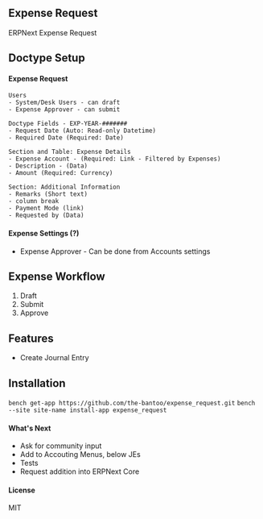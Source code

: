 ## Expense Request

ERPNext Expense Request

## Doctype Setup
#### Expense Request
```
Users
- System/Desk Users - can draft
- Expense Approver - can submit

Doctype Fields - EXP-YEAR-#######
- Request Date (Auto: Read-only Datetime)
- Required Date (Required: Date)

Section and Table: Expense Details
- Expense Account - (Required: Link - Filtered by Expenses)
- Description - (Data)
- Amount (Required: Currency)

Section: Additional Information
- Remarks (Short text)
- column break
- Payment Mode (link)
- Requested by (Data)
```

#### Expense Settings (?)
- Expense Approver - Can be done from Accounts settings

## Expense Workflow
1. Draft
2. Submit
3. Approve

## Features
- Create Journal Entry

## Installation

`bench get-app https://github.com/the-bantoo/expense_request.git`
`bench --site site-name install-app expense_request`


#### What's Next
- Ask for community input
- Add to Accouting Menus, below JEs
- Tests
- Request addition into ERPNext Core



#### License

MIT
